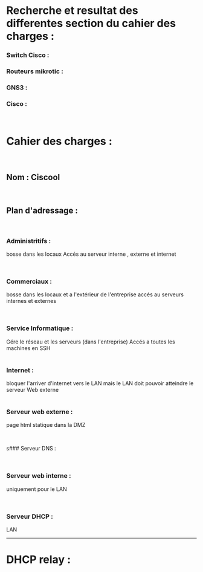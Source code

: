 # Recherche et resultat des differentes section du cahier des charges : 

### Switch Cisco :


### Routeurs mikrotic : 


### GNS3 : 
### Cisco : 
<br>

# Cahier des charges : 

<br>

## Nom : Ciscool 
<br>

## Plan d'adressage :
<br>

### Administritifs :
bosse dans les locaux
Accés au serveur interne , externe et internet  

<br>

### Commerciaux :
bosse dans les locaux et a l'extérieur de l'entreprise
accés au serveurs internes et externes 

<br>

### Service Informatique :
Gére le réseau et les serveurs (dans l'entreprise)
Accés a toutes les machines en SSH 
<br><br>

### Internet :
bloquer l'arriver d'internet vers le LAN mais le LAN doit pouvoir atteindre le serveur Web externe  
<br>

### Serveur web externe : 
page html statique dans la DMZ

<br>

s### Serveur DNS : 

<br>

### Serveur web interne : 
uniquement pour le LAN 

<br>

### Serveur DHCP : 
LAN 
***
# DHCP relay : 